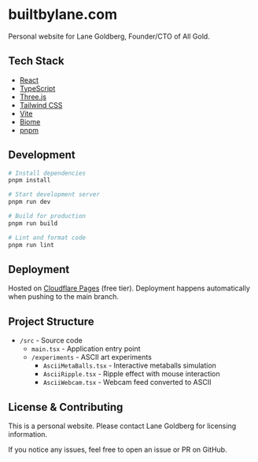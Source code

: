 # builtbylane.com

Personal website for Lane Goldberg, Founder/CTO of All Gold.

## Tech Stack

- [React](https://react.dev)
- [TypeScript](https://www.typescriptlang.org/)
- [Three.js](https://threejs.org/)
- [Tailwind CSS](https://tailwindcss.com/)
- [Vite](https://vitejs.dev/)
- [Biome](https://biomejs.dev/)
- [pnpm](https://pnpm.io/)

## Development

```bash
# Install dependencies
pnpm install

# Start development server
pnpm run dev

# Build for production
pnpm run build

# Lint and format code
pnpm run lint
```

## Deployment

Hosted on [Cloudflare Pages](https://pages.cloudflare.com/) (free tier). Deployment happens automatically when pushing to the main branch.

## Project Structure

- `/src` - Source code
  - `main.tsx` - Application entry point
  - `/experiments` - ASCII art experiments
    - `AsciiMetaBalls.tsx` - Interactive metaballs simulation
    - `AsciiRipple.tsx` - Ripple effect with mouse interaction
    - `AsciiWebcam.tsx` - Webcam feed converted to ASCII

## License & Contributing

This is a personal website. Please contact Lane Goldberg for licensing information.

If you notice any issues, feel free to open an issue or PR on GitHub.
